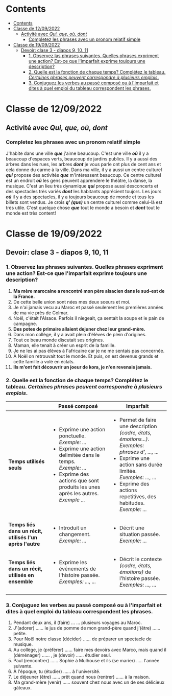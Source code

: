 # Contents

- [Contents](#contents)
- [Classe de 12/09/2022](#classe-de-12092022)
  - [Activité avec _Qui, que, où, dont_](#activité-avec-qui-que-où-dont)
    - [Completez les phrases avec un pronom relatif simple](#completez-les-phrases-avec-un-pronom-relatif-simple)
- [Classe de 19/09/2022](#classe-de-19092022)
  - [Devoir: clase 3 - diapos 9, 10, 11](#devoir-clase-3---diapos-9-10-11)
    - [1. Observez las phrases suivantes. Quelles phrases expriment une action? Est-ce que l'imparfait exprime toujours une description?](#1-observez-las-phrases-suivantes-quelles-phrases-expriment-une-action-est-ce-que-limparfait-exprime-toujours-une-description)
    - [2. Quelle est la fonction de chaque temps? Complétez le tableau. _Certaines phrases peuvent correspondre à plusieurs emplois_.](#2-quelle-est-la-fonction-de-chaque-temps-complétez-le-tableau-certaines-phrases-peuvent-correspondre-à-plusieurs-emplois)
    - [3. Conjuguez les verbes au passé composé ou à l'imparfait et dites à quel emploi du tableau correspondent les phrases.](#3-conjuguez-les-verbes-au-passé-composé-ou-à-limparfait-et-dites-à-quel-emploi-du-tableau-correspondent-les-phrases)

# Classe de 12/09/2022

## Activité avec _Qui, que, où, dont_
### Completez les phrases avec un pronom relatif simple

J'habite dans une ville _**que**_ j'aime beaucoup. C'est une ville _**où**_ il y a  beaucoup d'espaces verts, beaucoup de jardins publics. Il y a aussi des arbres dans les rues, les arbres _**dont**_ je vous parle ont plus de cent ans et cela donne du carme à la ville. Dans ma ville, il y a aussi un centre culturel _**qui**_ propose des activités  _**que**_ m'intéressent beaucoup. Ce centre culturel est un endroit _**où**_ les gens peuvent apprendere le théâtre, la danse, la musique. C'est un lieu très dynamique _**qui**_ propose aussi desconcerts et des spectacles très variés _**dont**_ les habitants apprécient toujors. Les jours _**où**_ il y a des spectacles, il y a toujours beaucoup de monde et tous les billets sont vendus. Je crois _**q' (que)**_ un centre culturel comme celui-là est très utile. C'est quelque chose _**que**_ tout le monde a besoin et _**dont**_ tout le monde est très content!

# Classe de 19/09/2022

## Devoir: clase 3 - diapos 9, 10, 11

### 1. Observez las phrases suivantes. Quelles phrases expriment une action? Est-ce que l'imparfait exprime toujours une description?

1. **Ma mère marocaine a rencontré mon père alsacien dans le sud-est de la France.**
2. De cette belle union sont nées mes deux soeurs et moi.
3. Je n'ai jamais vecu au Maroc et passé seulement les premières années de ma vie près de Colmar.
4. Noël, c'était l'Alsace. Parfois il niegeait, ça sentait la soupe et le pain de campagne.
5. **Des potes de primaire allaient dejuner chez leur grand-mère.**
6. Dans mon collège, il y a avait plein d'élèves de plein d'origines.
7. Tout ce beau monde discutait ses origines.
8. Maman, elle tenait à créer un esprit de la famille.
9. Je ne les ai pas élèves à l'africaine car je ne me sentais pas concernée.
10. À Noël on retrouvait tout le monde. Et puis, on est devenus grands et cette famille a volé en éclats.
11. **Ils m'ont fait découvrir un joeur de kora, je n'en revenais jamais.**

### 2. Quelle est la fonction de chaque temps? Complétez le tableau. _Certaines phrases peuvent correspondre à plusieurs emplois_.

<table>
  <thead>
    <tr>
      <th>
      </th>
      <th align="center">
        Passé composé
      </th>
      <th align="center">
        Imparfait
      </th>
    </tr>
  </thead>
  <tbody>
    <tr>
      <td><b>Temps utilisés seuls</b></td>
      <td>
        <ul>
          <li>
            Exprime une action ponctuelle. <br>
              <i>Exemple: ...</i>
          </li>
          <li>
            Exprime une action delimitée dans le temps. <br>
              <i>Exemple: ...</i>
          </li>
          <li>
            Exprime des actions que sont produits les unes après les autres. <br>
              <i>Exemple ...</i>
          </li>
        </ul>
      </td>
      <td>
        <ul>
          <li>
            Permet de faire une description <i>(cadre, états, émotions...)</i>.<br>
              <i>Exemples: phrases d', ..., ...</i>
          </li>
          <li>
            Exprime une action sans durée limitée. <br>
              <i>Exemples: ..., ...</i>
          </li>
          <li>
            Exprime des actions repetitives, des habitudes. <br>
              <i>Exemple: ...</i>
          </li>
        </ul>
      </td>
    </tr>
    <tr>
      <td>
        <b>Temps liés dans un récit, utilisés l'un après l'autre</b>
      </td>
      <td>
        <ul>
          <li>
            Introduit un changement. <br>
              <i>Exemple: ...</i>
          </li>
        </ul>
      </td>
      <td>
        <ul>
          <li>
            Décrit une situation passée. <br>
              <i>Exemple: ...</i>
          </li>
        </ul>
      </td>
    </tr>
    <tr>
      <td>
        <b>Temps liés dans un récit, utilisés en ensemble</b>
      </td>
      <td>
        <ul>
          <li>
            Exprime les événements de l'histoire passée. <br>
              <i>Exemples: ..., ...</i>
          </li>
        </ul>
      </td>
      <td>
        <ul>
          <li>
            Décrit le contexte <i>(cadre, états, émotions)</i> de l'histoire passée. <br>
              <i>Exemples: ..., ...</i>
          </li>
        </ul>
      </td>
    </tr> 
  </tbody>
</table>

### 3. Conjuguez les verbes au passé composé ou à l'imparfait et dites à quel emploi du tableau correspondent les phrases.
1. Pendant deux ans, il (faire) ... ... plusieurs voyages au Maroc.
2. J'(adorer) ...... le jus de pomme de mon grand-père quand j'(être) ...... petite.
3. Pour Noël notre classe (décider) ...... de préparer un spectacle de musique.
4. Au collège, je (préférer) ...... faire mes devoirs avec Marco, mais quand il (déménager) ...... , je (devoir) ...... étudier seul.
5. Paul (rencontrer) ...... Sophie à Mulhouse et ils (se marier) ..... l'année suivante.
6. À l'époque, tu (étudier) ...... à l'université.
7. Le déjeuner (être) ...... prêt quand nous (rentrer) ...... à la maison.
8. Ma grand-mère (venir) ...... souvent chez nous avec un de ses délicieux gâteaux.

